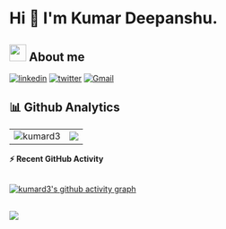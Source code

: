 <!-- - 👋 Hi, I’m @kumard3
- 👀 I’m interested in Full stack and M.L 
- 🌱 I’m currently learning M.L  -->
<!-- 
kumard3/kumard3 is a ✨ special ✨ repository because its `README.md` (this file) appears on your GitHub profile.
You can click the Preview link to take a look at your changes.

I am a Computer science Undergrad and a web developer. I really enjoy learning languages and frameworks like React, JavaScript, as well as work in Figma. I also enjoy wireframing, UI/UX, and design in general -->

 # Hi 👋 I'm Kumar Deepanshu.

## <img src="https://media.giphy.com/media/ObNTw8Uzwy6KQ/giphy.gif" width="30px"> About me



[![linkedin](https://img.shields.io/badge/linkedin-0A66C2?style=for-the-badge&logo=linkedin&logoColor=white)](https://www.linkedin.com/in/kumar-deepanshu/)
[![twitter](https://img.shields.io/badge/twitter-1DA1F2?style=for-the-badge&logo=twitter&logoColor=white)](https://twitter.com/kumard_3)
<a href="kumardeepanshu157@gmail.com">![Gmail](https://img.shields.io/badge/Gmail-D14836?style=for-the-badge&logo=gmail&logoColor=white)</a>



## 📊 Github Analytics
 <table>
 
   
<td>
 <img src="https://github-readme-streak-stats.herokuapp.com/?user=kumard3&theme=dark&hide_border" alt="kumard3"/>
    <td><img src="https://github-readme-stats.vercel.app/api?username=kumard3&count_private=true&show_icons=true&theme=dark&hide_border"/></td>

</table>


  <summary><b>⚡ Recent GitHub Activity</b></summary>
  <br/>

[![kumard3's github activity graph](https://activity-graph.herokuapp.com/graph?username=kumard3&bg_color=000000&color=4c9e56&line=4c9e9d&point=403d3d&area=true&hide_border=true)](https://github.com/ashutosh00710/github-readme-activity-graph)
  <br/>


<br/>

<!------------------------------------------------------------------------------------------------------------------------->

<img src="https://profile-counter.glitch.me/kumard3/count.svg" />
